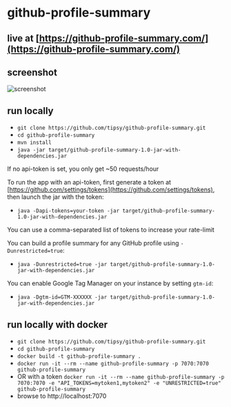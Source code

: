 # github-profile-summary

## live at [https://github-profile-summary.com/](https://github-profile-summary.com/)

## screenshot
![screenshot](https://user-images.githubusercontent.com/1521451/34072014-4451dbf6-e280-11e7-90a7-32ad1f313541.PNG)

## run locally
* `git clone https://github.com/tipsy/github-profile-summary.git`
* `cd github-profile-summary`
* `mvn install`
* `java -jar target/github-profile-summary-1.0-jar-with-dependencies.jar`

If no api-token is set, you only get ~50 requests/hour

To run the app with an api-token, first generate a token at
[https://github.com/settings/tokens](https://github.com/settings/tokens),
then launch the jar with the token:

* `java -Dapi-tokens=your-token -jar target/github-profile-summary-1.0-jar-with-dependencies.jar`

You can use a comma-separated list of tokens to increase your rate-limit

You can build a profile summary for any GitHub profile using `-Dunrestricted=true`:

* `java -Dunrestricted=true -jar target/github-profile-summary-1.0-jar-with-dependencies.jar`

You can enable Google Tag Manager on your instance by setting `gtm-id`:

* `java -Dgtm-id=GTM-XXXXXX -jar target/github-profile-summary-1.0-jar-with-dependencies.jar`

## run locally with docker

* `git clone https://github.com/tipsy/github-profile-summary.git`
* `cd github-profile-summary`
* `docker build -t github-profile-summary .`
* `docker run -it --rm --name github-profile-summary -p 7070:7070 github-profile-summary`
* OR with a token `docker run -it --rm --name github-profile-summary -p 7070:7070 -e "API_TOKENS=mytoken1,mytoken2" -e "UNRESTRICTED=true" github-profile-summary`
* browse to http://localhost:7070

